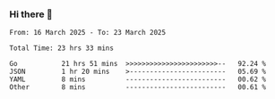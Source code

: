 ### Hi there 👋

<!--
**zhumeme/zhumeme** is a ✨ _special_ ✨ repository because its `README.md` (this file) appears on your GitHub profile.

Here are some ideas to get you started:

- 🔭 I’m currently working on ...
- 🌱 I’m currently learning ...
- 👯 I’m looking to collaborate on ...
- 🤔 I’m looking for help with ...
- 💬 Ask me about ...
- 📫 How to reach me: ...
- 😄 Pronouns: ...
- ⚡ Fun fact: ...
-->

<!--START_SECTION:waka-->

```all_time
From: 16 March 2025 - To: 23 March 2025

Total Time: 23 hrs 33 mins

Go           21 hrs 51 mins  >>>>>>>>>>>>>>>>>>>>>>>--   92.24 %
JSON         1 hr 20 mins    >------------------------   05.69 %
YAML         8 mins          -------------------------   00.62 %
Other        8 mins          -------------------------   00.61 %
```

<!--END_SECTION:waka-->
